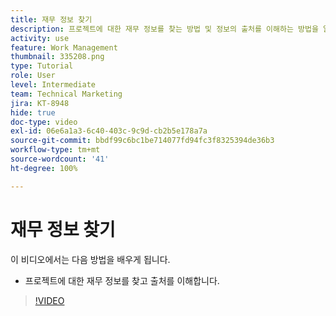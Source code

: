 ```yaml
---
title: 재무 정보 찾기
description: 프로젝트에 대한 재무 정보를 찾는 방법 및 정보의 출처를 이해하는 방법을 알아봅니다.
activity: use
feature: Work Management
thumbnail: 335208.png
type: Tutorial
role: User
level: Intermediate
team: Technical Marketing
jira: KT-8948
hide: true
doc-type: video
exl-id: 06e6a1a3-6c40-403c-9c9d-cb2b5e178a7a
source-git-commit: bbdf99c6bc1be714077fd94fc3f8325394de36b3
workflow-type: tm+mt
source-wordcount: '41'
ht-degree: 100%

---
```


# 재무 정보 찾기

이 비디오에서는 다음 방법을 배우게 됩니다.

* 프로젝트에 대한 재무 정보를 찾고 출처를 이해합니다.

>[!VIDEO](https://video.tv.adobe.com/v/3415898/?quality=12&learn=on&enablevpops=1&captions=kor)
